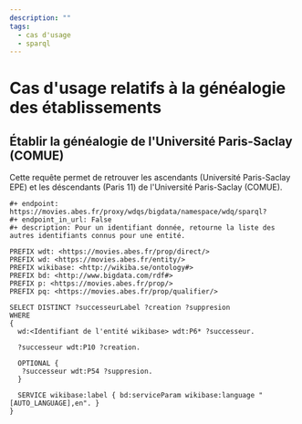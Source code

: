 ```yaml
---
description: ""
tags:
  - cas d'usage
  - sparql
---
```


# Cas d'usage relatifs à la généalogie des établissements

## Établir la généalogie de l'Université Paris-Saclay (COMUE)

Cette requête permet de retrouver les ascendants (Université Paris-Saclay EPE) et les déscendants (Paris 11) de l'Université Paris-Saclay (COMUE).

```sparql
#+ endpoint: https://movies.abes.fr/proxy/wdqs/bigdata/namespace/wdq/sparql?
#+ endpoint_in_url: False
#+ description: Pour un identifiant donnée, retourne la liste des autres identifiants connus pour une entité.

PREFIX wdt: <https://movies.abes.fr/prop/direct/>
PREFIX wd: <https://movies.abes.fr/entity/>
PREFIX wikibase: <http://wikiba.se/ontology#>
PREFIX bd: <http://www.bigdata.com/rdf#>
PREFIX p: <https://movies.abes.fr/prop/>
PREFIX pq: <https://movies.abes.fr/prop/qualifier/>

SELECT DISTINCT ?successeurLabel ?creation ?suppresion
WHERE 
{
  wd:<Identifiant de l'entité wikibase> wdt:P6* ?successeur.
  
  ?successeur wdt:P10 ?creation.
  
  OPTIONAL {
   ?successeur wdt:P54 ?suppresion.
  }
  
  SERVICE wikibase:label { bd:serviceParam wikibase:language "[AUTO_LANGUAGE],en". }
}
```
